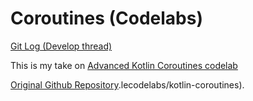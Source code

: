 # Coroutines (Codelabs)

[Git Log (Develop thread)](https://github.com/eucalypto/learn/issues/39)


This is my take on [Advanced Kotlin Coroutines codelab](https://developer.android.com/codelabs/advanced-kotlin-coroutines)

[Original Github Repository](https://github.com/googlecodelabs/kotlin-coroutines).lecodelabs/kotlin-coroutines).